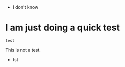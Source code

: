 ##

* I don't know

# I am just doing a quick test

```
test
```

&#x20;This is not a test.

* tst

